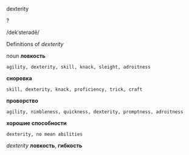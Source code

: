 dexterity

?

/dekˈsterədē/

Definitions of _dexterity_

noun
**ловкость**

    agility, dexterity, skill, knack, sleight, adroitness
**сноровка**

    skill, dexterity, knack, proficiency, trick, craft
**проворство**

    agility, nimbleness, quickness, dexterity, promptness, adroitness
**хорошие способности**

    dexterity, no mean abilities

_dexterity_
**ловкость**, **гибкость**
